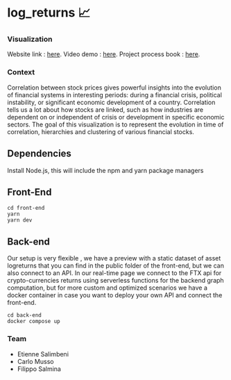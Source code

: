 # log_returns  📈


### Visualization

Website link :  [here](https://log-returns.vercel.app).
Video demo :  [here](no-link).
Project process book : [here](/milestones/Team%20AvanTuRiais%20-%20PROCESS%20BOOK.pdf).



### Context 
Correlation between stock prices gives powerful insights into the evolution of financial systems in interesting periods: during a financial crisis, political instability, or significant economic development of a country. Correlation tells us a lot about how stocks are linked, such as how industries are dependent on or independent of crisis or development in specific economic sectors. 
The goal of this visualization is to represent the evolution in time of correlation, hierarchies and clustering of various financial stocks.



## Dependencies
Install Node.js, this will include the npm and yarn package managers


## Front-End
```
cd front-end
yarn
yarn dev
```

## Back-end

Our setup is very flexible , we have a preview with a static dataset of asset logreturns that you can find in the public folder of the front-end, but we can also connect to an API. In our real-time page we connect to the FTX api for crypto-currencies returns using serverless functions for the backend graph computation, but for more custom and optimized scenarios we have a docker container in case you want to deploy your own API and connect the front-end. 

```
cd back-end
docker compose up
```

### Team

- Etienne Salimbeni
- Carlo Musso 
- Filippo Salmina 